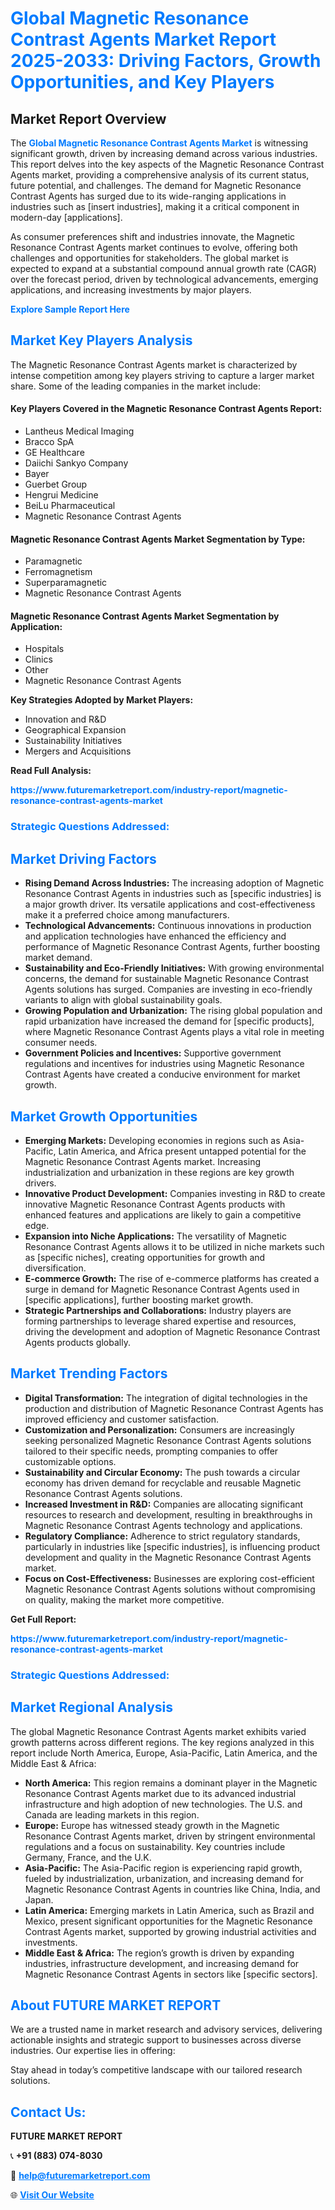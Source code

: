 <h1 style="color: #007BFF;">Global Magnetic Resonance Contrast Agents Market Report 2025-2033: Driving Factors, Growth Opportunities, and Key Players</h1>

<section id="overview">
<h2>Market Report Overview</h2>
<p>The <a href="https://www.futuremarketreport.com/industry-report/magnetic-resonance-contrast-agents-market" style="color: #007BFF; text-decoration: none;"><strong>Global Magnetic Resonance Contrast Agents Market</strong></a> is witnessing significant growth, driven by increasing demand across various industries. This report delves into the key aspects of the Magnetic Resonance Contrast Agents market, providing a comprehensive analysis of its current status, future potential, and challenges. The demand for Magnetic Resonance Contrast Agents has surged due to its wide-ranging applications in industries such as [insert industries], making it a critical component in modern-day [applications].</p>
<p>As consumer preferences shift and industries innovate, the Magnetic Resonance Contrast Agents market continues to evolve, offering both challenges and opportunities for stakeholders. The global market is expected to expand at a substantial compound annual growth rate (CAGR) over the forecast period, driven by technological advancements, emerging applications, and increasing investments by major players.</p>
</section>

<section id="overview">
<p><a href="https://www.futuremarketreport.com/request-sample/reportId=100174" style="color: #007BFF; text-decoration: none;"><strong>Explore Sample Report Here</strong></a></p>
</section>

<section id="key-players">
<h2 style="color: #007BFF;">Market Key Players Analysis</h2>
<p>The Magnetic Resonance Contrast Agents market is characterized by intense competition among key players striving to capture a larger market share. Some of the leading companies in the market include:</p>
<h4>Key Players Covered in the Magnetic Resonance Contrast Agents Report:</h4>
<ul><li>Lantheus Medical Imaging</li><li>Bracco SpA</li><li>GE Healthcare</li><li>Daiichi Sankyo Company</li><li>Bayer</li><li>Guerbet Group</li><li>Hengrui Medicine</li><li>BeiLu Pharmaceutical</li><li>Magnetic Resonance Contrast Agents</li></ul>
<h4>Magnetic Resonance Contrast Agents Market Segmentation by Type:</h4>
<ul><li>Paramagnetic</li><li>Ferromagnetism</li><li>Superparamagnetic</li><li>Magnetic Resonance Contrast Agents</li></ul>

<h4>Magnetic Resonance Contrast Agents Market Segmentation by Application:</h4>
<ul><li>Hospitals</li><li>Clinics</li><li>Other</li><li>Magnetic Resonance Contrast Agents</li></ul>
<p><strong>Key Strategies Adopted by Market Players:</strong></p>
<ul>
<li>Innovation and R&D</li>
<li>Geographical Expansion</li>
<li>Sustainability Initiatives</li>
<li>Mergers and Acquisitions</li>
</ul>
</section>

<section>
<p><strong>Read Full Analysis: </strong></p><a href="https://www.futuremarketreport.com/industry-report/magnetic-resonance-contrast-agents-market" style="color: #007BFF; text-decoration: none;"><strong>https://www.futuremarketreport.com/industry-report/magnetic-resonance-contrast-agents-market</strong></a>
<h3 style="color: #007BFF;">Strategic Questions Addressed:</h3>
</section>

<section id="driving-factors">
<h2 style="color: #007BFF;">Market Driving Factors</h2>
<ul>
<li><strong>Rising Demand Across Industries:</strong> The increasing adoption of Magnetic Resonance Contrast Agents in industries such as [specific industries] is a major growth driver. Its versatile applications and cost-effectiveness make it a preferred choice among manufacturers.</li>
<li><strong>Technological Advancements:</strong> Continuous innovations in production and application technologies have enhanced the efficiency and performance of Magnetic Resonance Contrast Agents, further boosting market demand.</li>
<li><strong>Sustainability and Eco-Friendly Initiatives:</strong> With growing environmental concerns, the demand for sustainable Magnetic Resonance Contrast Agents solutions has surged. Companies are investing in eco-friendly variants to align with global sustainability goals.</li>
<li><strong>Growing Population and Urbanization:</strong> The rising global population and rapid urbanization have increased the demand for [specific products], where Magnetic Resonance Contrast Agents plays a vital role in meeting consumer needs.</li>
<li><strong>Government Policies and Incentives:</strong> Supportive government regulations and incentives for industries using Magnetic Resonance Contrast Agents have created a conducive environment for market growth.</li>
</ul>
</section>

<section id="growth-opportunities">
<h2 style="color: #007BFF;">Market Growth Opportunities</h2>
<ul>
<li><strong>Emerging Markets:</strong> Developing economies in regions such as Asia-Pacific, Latin America, and Africa present untapped potential for the Magnetic Resonance Contrast Agents market. Increasing industrialization and urbanization in these regions are key growth drivers.</li>
<li><strong>Innovative Product Development:</strong> Companies investing in R&D to create innovative Magnetic Resonance Contrast Agents products with enhanced features and applications are likely to gain a competitive edge.</li>
<li><strong>Expansion into Niche Applications:</strong> The versatility of Magnetic Resonance Contrast Agents allows it to be utilized in niche markets such as [specific niches], creating opportunities for growth and diversification.</li>
<li><strong>E-commerce Growth:</strong> The rise of e-commerce platforms has created a surge in demand for Magnetic Resonance Contrast Agents used in [specific applications], further boosting market growth.</li>
<li><strong>Strategic Partnerships and Collaborations:</strong> Industry players are forming partnerships to leverage shared expertise and resources, driving the development and adoption of Magnetic Resonance Contrast Agents products globally.</li>
</ul>
</section>

<section id="trending-factors">
<h2 style="color: #007BFF;">Market Trending Factors</h2>
<ul>
<li><strong>Digital Transformation:</strong> The integration of digital technologies in the production and distribution of Magnetic Resonance Contrast Agents has improved efficiency and customer satisfaction.</li>
<li><strong>Customization and Personalization:</strong> Consumers are increasingly seeking personalized Magnetic Resonance Contrast Agents solutions tailored to their specific needs, prompting companies to offer customizable options.</li>
<li><strong>Sustainability and Circular Economy:</strong> The push towards a circular economy has driven demand for recyclable and reusable Magnetic Resonance Contrast Agents solutions.</li>
<li><strong>Increased Investment in R&D:</strong> Companies are allocating significant resources to research and development, resulting in breakthroughs in Magnetic Resonance Contrast Agents technology and applications.</li>
<li><strong>Regulatory Compliance:</strong> Adherence to strict regulatory standards, particularly in industries like [specific industries], is influencing product development and quality in the Magnetic Resonance Contrast Agents market.</li>
<li><strong>Focus on Cost-Effectiveness:</strong> Businesses are exploring cost-efficient Magnetic Resonance Contrast Agents solutions without compromising on quality, making the market more competitive.</li>
</ul>
</section>

<section>
<p><strong>Get Full Report: </strong></p><a href="https://www.futuremarketreport.com/industry-report/magnetic-resonance-contrast-agents-market" style="color: #007BFF; text-decoration: none;"><strong>https://www.futuremarketreport.com/industry-report/magnetic-resonance-contrast-agents-market</strong></a>
<h3 style="color: #007BFF;">Strategic Questions Addressed:</h3>
</section>


<section id="regional-analysis">
<h2 style="color: #007BFF;">Market Regional Analysis</h2>
<p>The global Magnetic Resonance Contrast Agents market exhibits varied growth patterns across different regions. The key regions analyzed in this report include North America, Europe, Asia-Pacific, Latin America, and the Middle East & Africa:</p>
<ul>
<li><strong>North America:</strong> This region remains a dominant player in the Magnetic Resonance Contrast Agents market due to its advanced industrial infrastructure and high adoption of new technologies. The U.S. and Canada are leading markets in this region.</li>
<li><strong>Europe:</strong> Europe has witnessed steady growth in the Magnetic Resonance Contrast Agents market, driven by stringent environmental regulations and a focus on sustainability. Key countries include Germany, France, and the U.K.</li>
<li><strong>Asia-Pacific:</strong> The Asia-Pacific region is experiencing rapid growth, fueled by industrialization, urbanization, and increasing demand for Magnetic Resonance Contrast Agents in countries like China, India, and Japan.</li>
<li><strong>Latin America:</strong> Emerging markets in Latin America, such as Brazil and Mexico, present significant opportunities for the Magnetic Resonance Contrast Agents market, supported by growing industrial activities and investments.</li>
<li><strong>Middle East & Africa:</strong> The region’s growth is driven by expanding industries, infrastructure development, and increasing demand for Magnetic Resonance Contrast Agents in sectors like [specific sectors].</li>
</ul>
</section>

<footer>
<h2 style="color: #007BFF;">About FUTURE MARKET REPORT</h2>
<p>We are a trusted name in market research and advisory services, delivering actionable insights and strategic support to businesses across diverse industries. Our expertise lies in offering:</p>

<p>Stay ahead in today’s competitive landscape with our tailored research solutions.</p>

<h2 style="color: #007BFF;">Contact Us:</h2>
<p><strong>FUTURE MARKET REPORT</strong></p>
<p>📞 <strong>+91 (883) 074-8030</strong></p>
<p>📧 <strong><a href="mailto:help@futuremarketreport.com" style="color: #007BFF;">help@futuremarketreport.com</a></strong></p>
<p>🌐 <strong><a href="https://www.futuremarketreport.com/" style="color: #007BFF;">Visit Our Website</a></strong></p>
</footer>